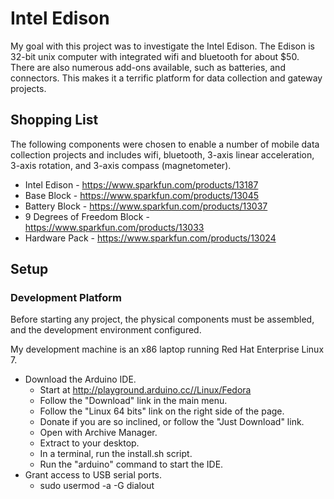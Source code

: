 # Intel Edison

My goal with this project was to investigate the Intel Edison. The Edison is 32-bit unix computer with
integrated wifi and bluetooth for about $50. There are also numerous add-ons available, such as batteries,
and connectors. This makes it a terrific platform for data collection and gateway projects.

## Shopping List

The following components were chosen to enable a number of mobile data collection projects and includes
wifi, bluetooth, 3-axis linear acceleration, 3-axis rotation, and 3-axis compass (magnetometer).
* Intel Edison - https://www.sparkfun.com/products/13187
* Base Block - https://www.sparkfun.com/products/13045
* Battery Block - https://www.sparkfun.com/products/13037
* 9 Degrees of Freedom Block - https://www.sparkfun.com/products/13033
* Hardware Pack - https://www.sparkfun.com/products/13024

## Setup

### Development Platform

Before starting any project, the physical components must be assembled, and the development environment
configured.

My development machine is an x86 laptop running Red Hat Enterprise Linux 7.
* Download the Arduino IDE.
	* Start at http://playground.arduino.cc//Linux/Fedora
	* Follow the "Download" link in the main menu.
	* Follow the "Linux 64 bits" link on the right side of the page.
	* Donate if you are so inclined, or follow the "Just Download" link.
	* Open with Archive Manager.
	* Extract to your desktop.
	* In a terminal, run the install.sh script.
	* Run the "arduino" command to start the IDE.
* Grant access to USB serial ports.
	* sudo usermod -a -G dialout <non-root-user>


